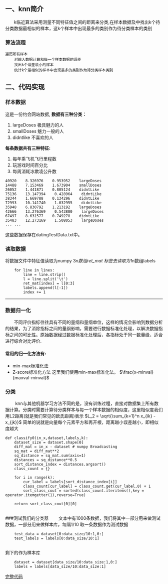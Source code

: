 ## 一、knn简介
　　k临近算法采用测量不同特征值之间的距离来分类,在样本数据及中找出k个待分类数据最相似的样本，这k个样本中出现最多的类别作为待分类样本的类别
### 算法流程
```
遍历所有样本
    对输入数据计算和每一个样本数据的误差
    找出k个误差最小的样本
    统计k个最相似的样本中出现最多的类别作为待分类样本类别
```
## 二、代码实现
### 样本数据
这是一份约会网站数据,
**数据有三种分类：**
1. largeDoses 极具魅力的人
2. smallDoses 魅力一般的人
 3. didntlike      不喜欢的人
 
**每条数据共有三种特征:**
1. 每年乘飞机飞行里程数
2. 玩游戏时间百分比
3. 每周消耗冰欺凌公升数
 
```
40920    8.326976    0.953952    largeDoses
14488    7.153469    1.673904    smallDoses
26052    1.441871    0.805124    didntLike
75136    13.147394    0.428964    didntLike
38344    1.669788    0.134296    didntLike
72993    10.141740    1.032955    didntLike
35948    6.830792    1.213192    largeDoses
42666    13.276369    0.543880    largeDoses
67497    8.631577    0.749278    didntLike
35483    12.273169    1.508053    largeDoses
... ...
```
这些数据保存在datingTestData.txt中。
 
### 读取数据
将数据文件中特征值读取为numpy 3*n数组ret_mat
标签去读取为1*n数组labels
```
    for line in lines:
        line = line.strip()
        l = line.split('\t')
        ret_mat[index] = l[0:3]
        labels.append(l[-1])
        index += 1
```
 
 
----------
 
 
### 数据归一化
　　不同评价指标往往具有不同的量纲和量纲单位，这样的情况会影响到数据分析的结果，为了消除指标之间的量纲影响，需要进行数据标准化处理，以解决数据指标之间的可比性。原始数据经过数据标准化处理后，各指标处于同一数量级，适合进行综合对比评价.
  #### 常用的归一化方法有:
  * min-max标准化法
  * Z-score标准化方法
  这里我们使用min-max标准化法。
  $\frac{x-minval}{maxval-minval}$
 
  ### 分类
　　 knn与其他机器学习方法不同的是，没有训练过程，直接对数据集上所有数据计算。分类时需要计算待分类样本与每一个样本数据的相似度，这里相似度我们用L2距离(就是我们常见的欧氏距离)表示
$L_2 = \sqrt{\sum_{k=1}^n x_{ik} - x_{jk}}$
简单的说就是向量每个元素平方和再开根，距离越小误差越小，即相似度越大
```
def classify0(in_x,dataset,labels,k):
    dataset_size = dataset.shape[0]
    diff_mat = in_x - dataset # numpy Broadcasting
    sq_mat = diff_mat**2
    sq_distance = sq_mat.sum(axis=1)
    distances = sq_distance**0.5
    sort_distance_index = distances.argsort()
    class_count = {}
 
    for i in range(k):
        cur_label = labels[sort_distance_index[i]]
        class_count[cur_label] = class_count.get(cur_label,0) + 1
        sort_class_cout = sorted(class_count.iteritems(),key = operator.itemgetter(1),reverse=True)
 
    return sort_class_cout[0][0]
 
```
 
###测试我们的分类器
　　文本中有1000条数据，我们将其中一部分用来做测试数据，一部分用来做样本库，每隔1/10 取一条数据作为测试数据
```
    test_data = dataset[0:data_size/10:1,0:]
    test_labels = labels[0:data_size/10:1]
 
```
剩下的作为样本库
```
    dataset = dataset[data_size/10:data_size:1,0:]
    labels = labels[data_size/10:data_size:1]
```
 
 
[完整代码][1]
 
  [1]: https://github.com/SolemnJoker/ml-learn/tree/master/01_knn